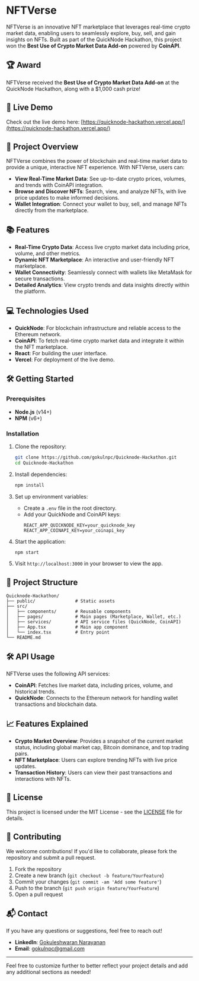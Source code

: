 # NFTVerse

NFTVerse is an innovative NFT marketplace that leverages real-time crypto market data, enabling users to seamlessly explore, buy, sell, and gain insights on NFTs. Built as part of the QuickNode Hackathon, this project won the **Best Use of Crypto Market Data Add-on** powered by **CoinAPI**.

## 🏆 Award

NFTVerse received the **Best Use of Crypto Market Data Add-on** at the QuickNode Hackathon, along with a $1,000 cash prize!

## 🚀 Live Demo

Check out the live demo here: [https://quicknode-hackathon.vercel.app/](https://quicknode-hackathon.vercel.app/)

## 📝 Project Overview

NFTVerse combines the power of blockchain and real-time market data to provide a unique, interactive NFT experience. With NFTVerse, users can:

- **View Real-Time Market Data**: See up-to-date crypto prices, volumes, and trends with CoinAPI integration.
- **Browse and Discover NFTs**: Search, view, and analyze NFTs, with live price updates to make informed decisions.
- **Wallet Integration**: Connect your wallet to buy, sell, and manage NFTs directly from the marketplace.

## 📚 Features

- **Real-Time Crypto Data**: Access live crypto market data including price, volume, and other metrics.
- **Dynamic NFT Marketplace**: An interactive and user-friendly NFT marketplace.
- **Wallet Connectivity**: Seamlessly connect with wallets like MetaMask for secure transactions.
- **Detailed Analytics**: View crypto trends and data insights directly within the platform.

## 💻 Technologies Used

- **QuickNode**: For blockchain infrastructure and reliable access to the Ethereum network.
- **CoinAPI**: To fetch real-time crypto market data and integrate it within the NFT marketplace.
- **React**: For building the user interface.
- **Vercel**: For deployment of the live demo.

## 🛠️ Getting Started

### Prerequisites

- **Node.js** (v14+)
- **NPM** (v6+)

### Installation

1. Clone the repository:

   ```bash
   git clone https://github.com/gokulnpc/Quicknode-Hackathon.git
   cd Quicknode-Hackathon
   ```

2. Install dependencies:

   ```bash
   npm install
   ```

3. Set up environment variables:

   - Create a `.env` file in the root directory.
   - Add your QuickNode and CoinAPI keys:
     ```env
     REACT_APP_QUICKNODE_KEY=your_quicknode_key
     REACT_APP_COINAPI_KEY=your_coinapi_key
     ```

4. Start the application:

   ```bash
   npm start
   ```

5. Visit `http://localhost:3000` in your browser to view the app.

## 📂 Project Structure

```plaintext
Quicknode-Hackathon/
├── public/               # Static assets
├── src/
│   ├── components/       # Reusable components
│   ├── pages/            # Main pages (Marketplace, Wallet, etc.)
│   ├── services/         # API service files (QuickNode, CoinAPI)
│   ├── App.tsx           # Main app component
│   └── index.tsx         # Entry point
└── README.md
```

## 🛠 API Usage

NFTVerse uses the following API services:

- **CoinAPI**: Fetches live market data, including prices, volume, and historical trends.
- **QuickNode**: Connects to the Ethereum network for handling wallet transactions and blockchain data.

## 📈 Features Explained

- **Crypto Market Overview**: Provides a snapshot of the current market status, including global market cap, Bitcoin dominance, and top trading pairs.
- **NFT Marketplace**: Users can explore trending NFTs with live price updates.
- **Transaction History**: Users can view their past transactions and interactions with NFTs.

## 📄 License

This project is licensed under the MIT License - see the [LICENSE](LICENSE) file for details.

## 🤝 Contributing

We welcome contributions! If you'd like to collaborate, please fork the repository and submit a pull request.

1. Fork the repository
2. Create a new branch (`git checkout -b feature/YourFeature`)
3. Commit your changes (`git commit -am 'Add some feature'`)
4. Push to the branch (`git push origin feature/YourFeature`)
5. Open a pull request

## 📬 Contact

If you have any questions or suggestions, feel free to reach out!

- **LinkedIn**: [Gokuleshwaran Narayanan](https://www.linkedin.com/in/gokulnpc)
- **Email**: gokulnpc@gmail.com

---

Feel free to customize further to better reflect your project details and add any additional sections as needed!
